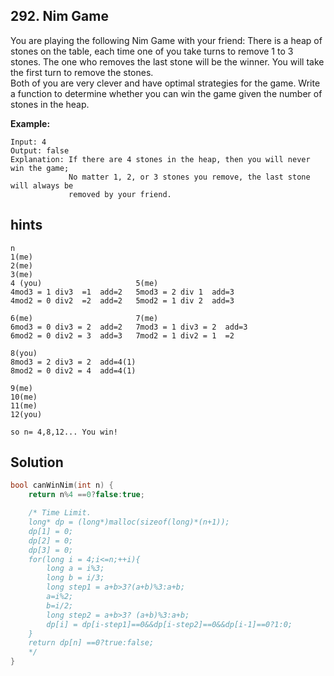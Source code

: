 ## 292. Nim Game

You are playing the following Nim Game with your friend: There is a heap of stones on the table, each time one of you take turns to remove 1 to 3 stones. The one who removes the last stone will be the winner. You will take the first turn to remove the stones.
<br />
Both of you are very clever and have optimal strategies for the game. Write a function to determine whether you can win the game given the number of stones in the heap.

**Example:**
```
Input: 4
Output: false
Explanation: If there are 4 stones in the heap, then you will never win the game;
             No matter 1, 2, or 3 stones you remove, the last stone will always be
             removed by your friend.
```

## hints
```
n
1(me)
2(me)
3(me)
4 (you)                     5(me)
4mod3 = 1 div3  =1  add=2   5mod3 = 2 div 1  add=3
4mod2 = 0 div2  =2  add=2   5mod2 = 1 div 2  add=3

6(me)                       7(me)
6mod3 = 0 div3 = 2  add=2   7mod3 = 1 div3 = 2  add=3
6mod2 = 0 div2 = 3  add=3   7mod2 = 1 div2 = 1  =2

8(you)
8mod3 = 2 div3 = 2  add=4(1)
8mod2 = 0 div2 = 4  add=4(1)

9(me)
10(me)
11(me)
12(you)

so n= 4,8,12... You win!
```

## Solution
``` c
bool canWinNim(int n) {
    return n%4 ==0?false:true;

    /* Time Limit.
    long* dp = (long*)malloc(sizeof(long)*(n+1));
    dp[1] = 0;
    dp[2] = 0;
    dp[3] = 0;
    for(long i = 4;i<=n;++i){
        long a = i%3;
        long b = i/3;
        long step1 = a+b>3?(a+b)%3:a+b;
        a=i%2;
        b=i/2;
        long step2 = a+b>3? (a+b)%3:a+b;
        dp[i] = dp[i-step1]==0&&dp[i-step2]==0&&dp[i-1]==0?1:0;
    }
    return dp[n] ==0?true:false;
    */
}
```